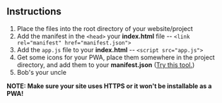 ## Instructions
1. Place the files into the root directory of your website/project
2. Add the manifest in the `<head>` your **index.html** file -- `<link rel="manifest" href="manifest.json">`
3. Add the `app.js` file to your **index.html** -- `<script src="app.js">`
4. Get some icons for your PWA, place them somewhere in the project directory, and add them to your **manifest.json** ([Try this tool.](https://tools.crawlink.com/tools/pwa-icon-generator/))
5. Bob's your uncle

**NOTE: Make sure your site uses HTTPS or it won't be installable as a PWA!**
